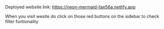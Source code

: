 Deployed website link: https://neon-mermaid-fae56a.netlify.app

When you visit wesite do click on those red buttons on the sidebar to check filter funtionality
